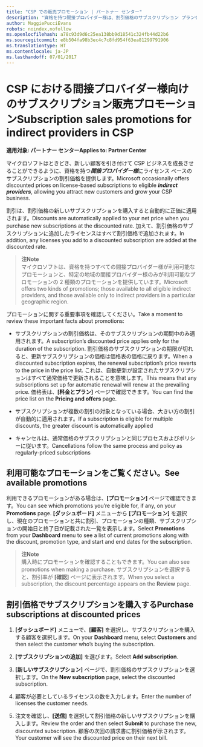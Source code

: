 ```yaml
---
title: "CSP での販売プロモーション | パートナー センター"
description: "資格を持つ間接プロバイダー様は、割引価格のサブスクリプション プランを利用し、顧客にコストを削減してもらうことができます。"
author: MaggiePucciEvans
robots: noindex,nofollow
ms.openlocfilehash: a78c93d9d6c25ea138bb9d18541c324fb44d22b6
ms.sourcegitcommit: e8b504fa98b3ec4c7c8fd954f63ea81299791906
ms.translationtype: HT
ms.contentlocale: ja-JP
ms.lasthandoff: 07/01/2017
---
```

# <a name="subscription-sales-promotions-for-indirect-providers-in-csp"></a><span data-ttu-id="719b0-103">CSP における間接プロバイダー様向けのサブスクリプション販売プロモーション</span><span class="sxs-lookup"><span data-stu-id="719b0-103">Subscription sales promotions for indirect providers in CSP</span></span>

**<span data-ttu-id="719b0-104">適用対象: パートナー センター</span><span class="sxs-lookup"><span data-stu-id="719b0-104">Applies to: Partner Center</span></span>**

<!--[FWLink: https://go.microsoft.com/fwlink/?linkid=852469]-->

<span data-ttu-id="719b0-105">マイクロソフトはときどき、新しい顧客を引き付けて CSP ビジネスを成長させることができるように、資格を持つ***間接プロバイダー様***にライセンス ベースのサブスクリプションの割引価格を提供します。</span><span class="sxs-lookup"><span data-stu-id="719b0-105">Microsoft occasionally offers discounted prices on license-based subscriptions to eligible ***indirect providers***, allowing you attract new customers and grow your CSP business.</span></span> 

<span data-ttu-id="719b0-106">割引は、割引価格の新しいサブスクリプションを購入すると自動的に正価に適用されます。</span><span class="sxs-lookup"><span data-stu-id="719b0-106">Discounts are automatically applied to your net price when you purchase new subscriptions at the discounted rate.</span></span> <span data-ttu-id="719b0-107">加えて、割引価格のサブスクリプションに追加したライセンスはすべて割引価格で追加されます。</span><span class="sxs-lookup"><span data-stu-id="719b0-107">In addition, any licenses you add to a discounted subscription are added at the discounted rate.</span></span> 

>**<span data-ttu-id="719b0-108">注</span><span class="sxs-lookup"><span data-stu-id="719b0-108">Note</span></span>**<br>
<span data-ttu-id="719b0-109">マイクロソフトは、資格を持つすべての間接プロバイダー様が利用可能なプロモーションと、特定の地域の間接プロバイダー様のみが利用可能なプロモーションの 2 種類のプロモーションを提供しています。</span><span class="sxs-lookup"><span data-stu-id="719b0-109">Microsoft offers two kinds of promotions; those available to all eligible indirect providers, and those available only to indirect providers in a particular geographic region.</span></span>

<span data-ttu-id="719b0-110">プロモーションに関する重要事項を確認してください。</span><span class="sxs-lookup"><span data-stu-id="719b0-110">Take a moment to review these important facts about promotions:</span></span>

-   <span data-ttu-id="719b0-111">サブスクリプションの割引価格は、そのサブスクリプションの期間中のみ適用されます。</span><span class="sxs-lookup"><span data-stu-id="719b0-111">A subscription’s discounted price applies only for the duration of the subscription.</span></span> <span data-ttu-id="719b0-112">割引価格のサブスクリプションの期限が切れると、更新サブスクリプションの価格は価格表の価格に戻ります。</span><span class="sxs-lookup"><span data-stu-id="719b0-112">When a discounted subscription expires, the renewal subscription’s price reverts to the price in the price list.</span></span> <span data-ttu-id="719b0-113">これは、自動更新が設定されたサブスクリプションはすべて通常価格で更新されることを意味します。</span><span class="sxs-lookup"><span data-stu-id="719b0-113">This means that any subscriptions set up for automatic renewal will renew at the prevailing price.</span></span> <span data-ttu-id="719b0-114">価格表は、**[料金とプラン]** ページで確認できます。</span><span class="sxs-lookup"><span data-stu-id="719b0-114">You can find the price list on the **Pricing and offers** page.</span></span> 

-   <span data-ttu-id="719b0-115">サブスクリプションが複数の割引の対象となっている場合、大きい方の割引が自動的に適用されます。</span><span class="sxs-lookup"><span data-stu-id="719b0-115">If a subscription is eligible for multiple discounts, the greater discount is automatically applied</span></span>

-   <span data-ttu-id="719b0-116">キャンセルは、通常価格のサブスクリプションと同じプロセスおよびポリシーに従います。</span><span class="sxs-lookup"><span data-stu-id="719b0-116">Cancellations follow the same process and policy as regularly-priced subscriptions</span></span>

## <a name="see-available-promotions"></a><span data-ttu-id="719b0-117">利用可能なプロモーションをご覧ください。</span><span class="sxs-lookup"><span data-stu-id="719b0-117">See available promotions</span></span>

<span data-ttu-id="719b0-118">利用できるプロモーションがある場合は、**[プロモーション]** ページで確認できます。</span><span class="sxs-lookup"><span data-stu-id="719b0-118">You can see which promotions you’re eligible for, if any, on your **Promotions** page.</span></span> <span data-ttu-id="719b0-119">**[ダッシュボード]** メニューから **[プロモーション]** を選択し、現在のプロモーションと共に割引、プロモーションの種類、サブスクリプションの開始日と終了日が記載された一覧を表示します。</span><span class="sxs-lookup"><span data-stu-id="719b0-119">Select **Promotions** from your **Dashboard** menu to see a list of current promotions along with the discount, promotion type, and start and end dates for the subscription.</span></span> 

>**<span data-ttu-id="719b0-120">注</span><span class="sxs-lookup"><span data-stu-id="719b0-120">Note</span></span>**<br>
<span data-ttu-id="719b0-121">購入時にプロモーションを確認することもできます。</span><span class="sxs-lookup"><span data-stu-id="719b0-121">You can also see promotions when making a purchase.</span></span> <span data-ttu-id="719b0-122">サブスクリプションを選択すると、割引率が **[確認]** ページに表示されます。</span><span class="sxs-lookup"><span data-stu-id="719b0-122">When you select a subscription, the discount percentage appears on the **Review** page.</span></span>

## <a name="purchase-subscriptions-at-discounted-prices"></a><span data-ttu-id="719b0-123">割引価格でサブスクリプションを購入する</span><span class="sxs-lookup"><span data-stu-id="719b0-123">Purchase subscriptions at discounted prices</span></span>

1. <span data-ttu-id="719b0-124">**[ダッシュボード]** メニューで、**[顧客]** を選択し、サブスクリプションを購入する顧客を選択します。</span><span class="sxs-lookup"><span data-stu-id="719b0-124">On your **Dashboard** menu, select **Customers** and then select the customer who’s buying the subscription.</span></span> 

2. <span data-ttu-id="719b0-125"> **[サブスクリプションの追加]** を選びます。</span><span class="sxs-lookup"><span data-stu-id="719b0-125">Select **Add subscription**.</span></span>

3. <span data-ttu-id="719b0-126">**[新しいサブスクリプション]** ページで、割引価格のサブスクリプションを選択します。</span><span class="sxs-lookup"><span data-stu-id="719b0-126">On the **New subscription** page, select the discounted subscription.</span></span>

4. <span data-ttu-id="719b0-127">顧客が必要としているライセンスの数を入力します。</span><span class="sxs-lookup"><span data-stu-id="719b0-127">Enter the number of licenses the customer needs.</span></span> 

5. <span data-ttu-id="719b0-128">注文を確認し、**[送信]** を選択して割引価格の新しいサブスクリプションを購入します。</span><span class="sxs-lookup"><span data-stu-id="719b0-128">Review the order and then select **Submit** to purchase the new, discounted subscription.</span></span> <span data-ttu-id="719b0-129">顧客の次回の請求書に割引価格が示されます。</span><span class="sxs-lookup"><span data-stu-id="719b0-129">Your customer will see the discounted price on their next bill.</span></span>  



